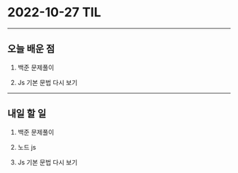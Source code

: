 # 2022-10-27 TIL

---

## 오늘 배운 점

1. 백준 문제풀이

2. Js 기본 문법 다시 보기

---

## 내일 할 일

1. 백준 문제풀이

2. 노드 js

3. Js 기본 문법 다시 보기